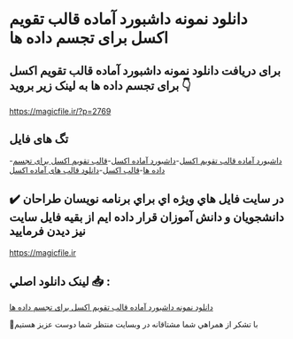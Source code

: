 # دانلود نمونه داشبورد آماده قالب تقویم اکسل برای تجسم داده ها

## برای دریافت دانلود نمونه داشبورد آماده قالب تقویم اکسل برای تجسم داده ها به لینک زیر بروید 👇

https://magicfile.ir/?p=2769

## تگ های فایل

-[داشبورد آماده قالب تقویم اکسل](https://magicfile.ir/product/%d9%86%d9%85%d9%88%d9%86%d9%87-%d8%af%d8%a7%d8%b4%d8%a8%d9%88%d8%b1%d8%af-%d8%a2%d9%85%d8%a7%d8%af%d9%87-%d9%82%d8%a7%d9%84%d8%a8-%d8%aa%d9%82%d9%88%db%8c%d9%85-%d8%a7%da%a9%d8%b3%d9%84-%d8%a8%d8%b1%d8%a7%db%8c-%d8%aa%d8%ac%d8%b3%d9%85-%d8%af%d8%a7%d8%af%d9%87-%d9%87%d8%a7/)-[داشبورد آماده اکسل](https://magicfile.ir/product/%d9%86%d9%85%d9%88%d9%86%d9%87-%d8%af%d8%a7%d8%b4%d8%a8%d9%88%d8%b1%d8%af-%d8%a2%d9%85%d8%a7%d8%af%d9%87-%d9%82%d8%a7%d9%84%d8%a8-%d8%aa%d9%82%d9%88%db%8c%d9%85-%d8%a7%da%a9%d8%b3%d9%84-%d8%a8%d8%b1%d8%a7%db%8c-%d8%aa%d8%ac%d8%b3%d9%85-%d8%af%d8%a7%d8%af%d9%87-%d9%87%d8%a7/)-[قالب تقویم اکسل برای تجسم داده ها](https://magicfile.ir/product/%d9%86%d9%85%d9%88%d9%86%d9%87-%d8%af%d8%a7%d8%b4%d8%a8%d9%88%d8%b1%d8%af-%d8%a2%d9%85%d8%a7%d8%af%d9%87-%d9%82%d8%a7%d9%84%d8%a8-%d8%aa%d9%82%d9%88%db%8c%d9%85-%d8%a7%da%a9%d8%b3%d9%84-%d8%a8%d8%b1%d8%a7%db%8c-%d8%aa%d8%ac%d8%b3%d9%85-%d8%af%d8%a7%d8%af%d9%87-%d9%87%d8%a7/)-[قالب اکسل](https://magicfile.ir/product/%d9%86%d9%85%d9%88%d9%86%d9%87-%d8%af%d8%a7%d8%b4%d8%a8%d9%88%d8%b1%d8%af-%d8%a2%d9%85%d8%a7%d8%af%d9%87-%d9%82%d8%a7%d9%84%d8%a8-%d8%aa%d9%82%d9%88%db%8c%d9%85-%d8%a7%da%a9%d8%b3%d9%84-%d8%a8%d8%b1%d8%a7%db%8c-%d8%aa%d8%ac%d8%b3%d9%85-%d8%af%d8%a7%d8%af%d9%87-%d9%87%d8%a7/)-[دانلود قالب های آماده اکسل](https://magicfile.ir/product/%d9%86%d9%85%d9%88%d9%86%d9%87-%d8%af%d8%a7%d8%b4%d8%a8%d9%88%d8%b1%d8%af-%d8%a2%d9%85%d8%a7%d8%af%d9%87-%d9%82%d8%a7%d9%84%d8%a8-%d8%aa%d9%82%d9%88%db%8c%d9%85-%d8%a7%da%a9%d8%b3%d9%84-%d8%a8%d8%b1%d8%a7%db%8c-%d8%aa%d8%ac%d8%b3%d9%85-%d8%af%d8%a7%d8%af%d9%87-%d9%87%d8%a7/)

## ✔️ در سايت فايل هاي ويژه اي براي برنامه نويسان طراحان دانشجويان و دانش آموزان قرار داده ايم از بقيه فايل سايت نيز ديدن فرماييد

https://magicfile.ir


## لينک دانلود اصلي 📥 :

[دانلود نمونه داشبورد آماده قالب تقویم اکسل برای تجسم داده ها](https://magicfile.ir/product/%d9%86%d9%85%d9%88%d9%86%d9%87-%d8%af%d8%a7%d8%b4%d8%a8%d9%88%d8%b1%d8%af-%d8%a2%d9%85%d8%a7%d8%af%d9%87-%d9%82%d8%a7%d9%84%d8%a8-%d8%aa%d9%82%d9%88%db%8c%d9%85-%d8%a7%da%a9%d8%b3%d9%84-%d8%a8%d8%b1%d8%a7%db%8c-%d8%aa%d8%ac%d8%b3%d9%85-%d8%af%d8%a7%d8%af%d9%87-%d9%87%d8%a7/) 


🙏با تشکر از همراهي شما مشتاقانه در وبسایت منتظر شما دوست عزیز هستیم

